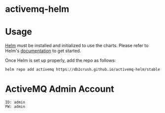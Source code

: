 # activemq-helm

# Usage
[Helm](https://helm.sh) must be installed and initialized to use the charts.
Please refer to Helm's [documentation](https://helm.sh/docs/) to get started.

Once Helm is set up properly, add the repo as follows:

```console
helm repo add activemq https://db2crush.github.io/activemq-helm/stable
```

# ActiveMQ Admin Account
```
ID: admin
PW: admin
```
